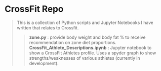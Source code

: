 # CrossFit Repo

> This is a collection of Python scripts and Jupyter Notebooks I have written that relates to Crossfit.
>> **zone.py** : provide body weight and body fat % to receive recommendation on zone diet proportions.
>> **CrossFit_Athlete_Descriptions.ipynb** : Jupyter notebook to show a CrossFit Athletes profile. Uses a spyder graph to show strengths/weaknesses of various athletes (currently in development).
